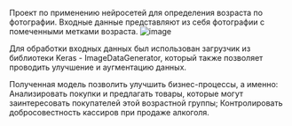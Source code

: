 Проект по применению нейросетей для определения возраста по фотографии. 
Входные данные представляют из себя фотографии с помеченными метками возраста. 
![image](https://github.com/guzhevdenis/DS_Yandex_practicum/assets/49876313/f2724e93-958c-41d6-a59a-a63a432d565a)



Для обработки входных данных был использован загрузчик из библиотеки Keras - ImageDataGenerator, который также 
позволяет проводить улучшение и аугментацию данных.  


Полученная модель позволить улучшить бизнес-процессы, а именно: Анализировать покупки и предлагать товары,
которые могут заинтересовать покупателей этой возрастной группы;
Контролировать добросовестность кассиров при продаже алкоголя.
